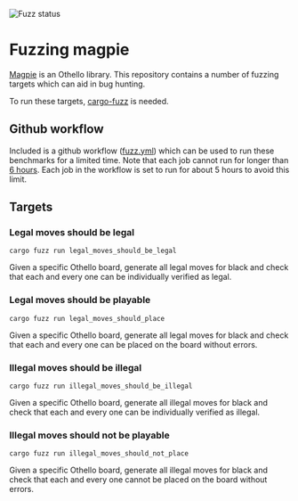 ![Fuzz status](https://github.com/LimeEng/magpie-fuzz/workflows/Fuzz%20magpie%20v0.10/badge.svg)

# Fuzzing magpie

[Magpie](https://github.com/LimeEng/magpie) is an Othello library. This repository contains a number of fuzzing targets which can aid in bug hunting.

To run these targets, [cargo-fuzz](https://github.com/rust-fuzz/cargo-fuzz) is needed.

## Github workflow

Included is a github workflow ([fuzz.yml](/.github/workflows/fuzz.yml)) which can be used to run these benchmarks for a limited time. Note that each job cannot run for longer than [6 hours](https://docs.github.com/en/free-pro-team@latest/actions/reference/usage-limits-billing-and-administration). Each job in the workflow is set to run for about 5 hours to avoid this limit.

## Targets

### Legal moves should be legal

```
cargo fuzz run legal_moves_should_be_legal
```

Given a specific Othello board, generate all legal moves for black and check that each and every one can be individually verified as legal.

### Legal moves should be playable

```
cargo fuzz run legal_moves_should_place
```

Given a specific Othello board, generate all legal moves for black and check that each and every one can be placed on the board without errors.

### Illegal moves should be illegal

```
cargo fuzz run illegal_moves_should_be_illegal
```

Given a specific Othello board, generate all illegal moves for black and check that each and every one can be individually verified as illegal.

### Illegal moves should not be playable

```
cargo fuzz run illegal_moves_should_not_place
```

Given a specific Othello board, generate all illegal moves for black and check that each and every one cannot be placed on the board without errors.
